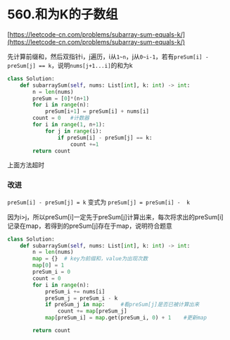 # 560.和为K的子数组

[https://leetcode-cn.com/problems/subarray-sum-equals-k/](https://leetcode-cn.com/problems/subarray-sum-equals-k/)

先计算前缀和，然后双指针i，j遍历，i从`1~n`，j从`0~i-1`，若有`preSum[i] - preSum[j] == k`，说明`nums[j+1...i]`的和为k

```python
class Solution:
    def subarraySum(self, nums: List[int], k: int) -> int:
        n = len(nums)
        preSum = [0]*(n+1)
        for i in range(n):
            preSum[i+1] = preSum[i] + nums[i]
        count = 0	#计数器
        for i in range(1, n+1):
            for j in range(i):
                if preSum[i] - preSum[j] == k:
                    count +=1
        return count
```

上面方法超时

### 改进

`preSum[i] - preSum[j] = k` 变式为  `preSum[j] = preSum[i] -  k`

因为i>j，所以preSum[i]一定先于preSum[j]计算出来，每次将求出的preSum[i]记录在map，若得到的preSum[j]存在于map，说明符合题意

```python
class Solution:
    def subarraySum(self, nums: List[int], k: int) -> int:
        n = len(nums)
        map = {}  # key为前缀和，value为出现次数
        map[0] = 1
        preSum_i = 0
        count = 0
        for i in range(n):
            preSum_i += nums[i]
            preSum_j = preSum_i - k
            if preSum_j in map:     #看preSum[j]是否已被计算出来
                count += map[preSum_j]
            map[preSum_i] = map.get(preSum_i, 0) + 1    #更新map

        return count
```

